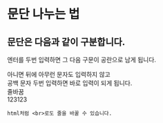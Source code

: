 # 문단 나누는 법

## 문단은 다음과 같이 구분합니다.

엔터를 두번 입력하면 그 다음 구문이 공란으로 남게 됩니다.

아니면 뒤에 아무런 문자도 입력하지 않고  
공백 문자 두번 입력하면 바로 입력이 되게 됩니다. <br>
줄바꿈<br>
123123
```
html처럼 <br>로도 줄을 바꿀 수 있습니다.
```
